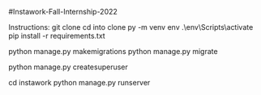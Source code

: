 ﻿#Instawork-Fall-Internship-2022
 
Instructions:
git clone 
cd into clone
py -m venv env
.\env\Scripts\activate
pip install -r requirements.txt

python manage.py makemigrations
python manage.py migrate

python manage.py createsuperuser

cd instawork
python manage.py runserver

